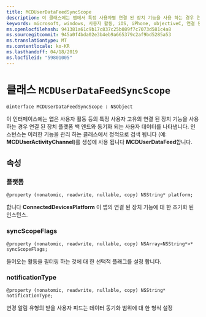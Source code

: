 ```yaml
---
title: MCDUserDataFeedSyncScope
description: 이 클래스에는 앱에서 특정 사용자별 연결 된 장치 기능을 사용 하는 경우 연결 된 장치 플랫폼 백 엔드와 동기화 되는 사용자 데이터를 나타냅니다.
keywords: microsoft, windows, 사용자 활동, iOS, iPhone, objectiveC, 연결 된 장치, 프로젝트 로마
ms.openlocfilehash: 941381a61c9b17c837c25b089f7c7073d581c4a8
ms.sourcegitcommit: 945a0f4bda02e3b4eb9a665379c2af9bd5285a53
ms.translationtype: MT
ms.contentlocale: ko-KR
ms.lasthandoff: 04/18/2019
ms.locfileid: "59801005"
---
```

# <a name="class-mcduserdatafeedsyncscope"></a>클래스 `MCDUserDataFeedSyncScope`

```
@interface MCDUserDataFeedSyncScope : NSObject
```
 이 인터페이스에는 앱은 사용자 활동 등의 특정 사용자 고유의 연결 된 장치 기능을 사용 하는 경우 연결 된 장치 플랫폼 백 엔드와 동기화 되는 사용자 데이터를 나타냅니다. 인스턴스는 이러한 기능을 관리 하는 클래스에서 정적으로 검색 됩니다 (예: **MCDUserActivityChannel**)를 생성에 사용 됩니다 **MCDUserDataFeed**합니다.

## <a name="properties"></a>속성

### <a name="platform"></a>플랫폼
`@property (nonatomic, readwrite, nullable, copy) NSString* platform;`

합니다 **ConnectedDevicesPlatform** 이 앱의 연결 된 장치 기능에 대 한 초기화 된 인스턴스.

### <a name="syncscopeflags"></a>syncScopeFlags
`@property (nonatomic, readwrite, nullable, copy) NSArray<NSString*>* syncScopeFlags;`

들어오는 활동을 필터링 하는 것에 대 한 선택적 플래그를 설정 합니다.

### <a name="notificationtype"></a>notificationType
`@property (nonatomic, readwrite, nullable, copy) NSString* notificationType;`

변경 알림 유형의 받을 사용자 피드는 데이터 동기화 범위에 대 한 형식 설정

```